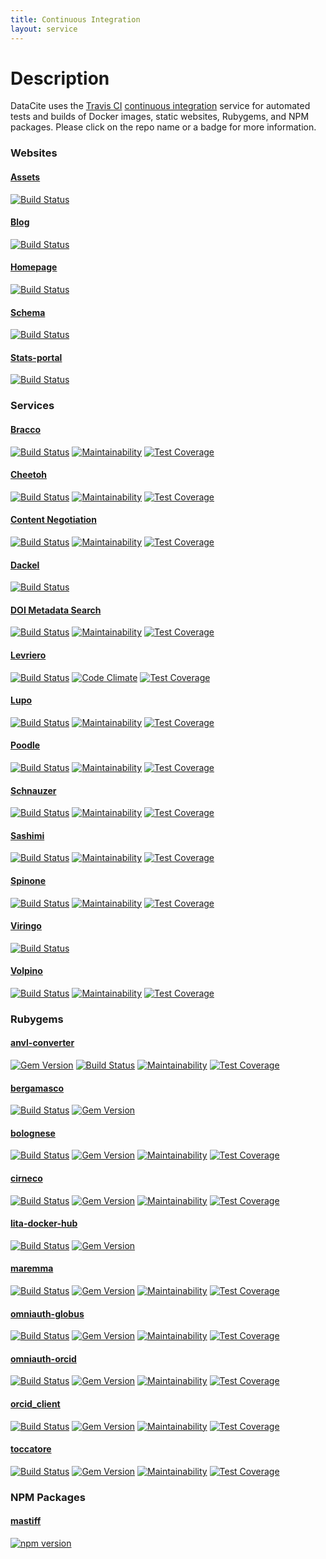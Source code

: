 ```yaml
---
title: Continuous Integration
layout: service
---
```


# Description

DataCite uses the [Travis CI](https://travis-ci.org/) [continuous integration](https://www.thoughtworks.com/continuous-integration) service for automated tests and builds of Docker images, static websites, Rubygems, and NPM packages. Please click on the repo name or a badge for more information.

### Websites

#### [Assets](https://github.com/datacite/segugio)
[![Build Status](https://travis-ci.org/datacite/segugio.svg?branch=master)](https://travis-ci.org/datacite/segugio)

#### [Blog](https://github.com/datacite/blog)
[![Build Status](https://travis-ci.org/datacite/blog.svg)](https://travis-ci.org/datacite/blog)

#### [Homepage](https://github.com/datacite/homepage)
[![Build Status](https://travis-ci.org/datacite/homepage.svg?branch=master)](https://travis-ci.org/datacite/homepage)

#### [Schema](https://github.com/datacite/schema)
[![Build Status](https://travis-ci.org/datacite/schema.svg?branch=master)](https://travis-ci.org/datacite/schema)

#### [Stats-portal](https://github.com/datacite/stats-portal)
[![Build Status](https://travis-ci.org/datacite/stats-portal.svg?branch=master)](https://travis-ci.org/datacite/stats-portal)

### Services

#### [Bracco](https://github.com/datacite/bracco)
[![Build Status](https://travis-ci.org/datacite/bracco.svg?branch=master)](https://travis-ci.org/datacite/bracco)  [![Maintainability](https://api.codeclimate.com/v1/badges/9f1bc0e9688e2f48d2b2/maintainability)](https://codeclimate.com/github/datacite/bracco/maintainability) [![Test Coverage](https://api.codeclimate.com/v1/badges/9f1bc0e9688e2f48d2b2/test_coverage)](https://codeclimate.com/github/datacite/bracco/test_coverage)

#### [Cheetoh](https://github.com/datacite/cheetoh)
[![Build Status](https://travis-ci.org/datacite/cheetoh.svg?branch=master)](https://travis-ci.org/datacite/cheetoh) [![Maintainability](https://api.codeclimate.com/v1/badges/ddb2efcae1339a13bb51/maintainability)](https://codeclimate.com/github/datacite/cheetoh/maintainability) [![Test Coverage](https://api.codeclimate.com/v1/badges/ddb2efcae1339a13bb51/test_coverage)](https://codeclimate.com/github/datacite/cheetoh/test_coverage)

#### [Content Negotiation](https://github.com/crosscite/content-negotiation)
[![Build Status](https://travis-ci.org/crosscite/content-negotiation.svg?branch=master)](https://travis-ci.org/crosscite/content-negotiation) [![Maintainability](https://api.codeclimate.com/v1/badges/60f70cb3a7f2431949ed/maintainability)](https://codeclimate.com/github/crosscite/content-negotiation/maintainability) [![Test Coverage](https://api.codeclimate.com/v1/badges/60f70cb3a7f2431949ed/test_coverage)](https://codeclimate.com/github/crosscite/content-negotiation/test_coverage)

#### [Dackel](https://github.com/datacite/dackel)
[![Build Status](https://travis-ci.org/datacite/dackel.svg?branch=master)](https://travis-ci.org/datacite/dackel)

#### [DOI Metadata Search](https://github.com/crosscite/doi-metadata-search)
[![Build Status](https://travis-ci.org/crosscite/doi-metadata-search.svg)](https://travis-ci.org/crosscite/doi-metadata-search) [![Maintainability](https://api.codeclimate.com/v1/badges/69aca8f548125bd813f3/maintainability)](https://codeclimate.com/github/crosscite/doi-metadata-search/maintainability) [![Test Coverage](https://api.codeclimate.com/v1/badges/69aca8f548125bd813f3/test_coverage)](https://codeclimate.com/github/crosscite/doi-metadata-search/test_coverage)

#### [Levriero](https://github.com/datacite/levriero)
[![Build Status](https://travis-ci.org/datacite/levriero.svg?branch=master)](https://travis-ci.org/datacite/levriero) [![Code Climate](https://codeclimate.com/github/datacite/levriero/badges/gpa.svg)](https://codeclimate.com/github/datacite/levriero) [![Test Coverage](https://codeclimate.com/github/datacite/levriero/badges/coverage.svg)](https://codeclimate.com/github/datacite/levriero/coverage)

#### [Lupo](https://github.com/datacite/lupo)
[![Build Status](https://travis-ci.org/datacite/lupo.svg?branch=master)](https://travis-ci.org/datacite/lupo) [![Maintainability](https://api.codeclimate.com/v1/badges/dddd95f9f6f354b7af93/maintainability)](https://codeclimate.com/github/datacite/lupo/maintainability) [![Test Coverage](https://api.codeclimate.com/v1/badges/dddd95f9f6f354b7af93/test_coverage)](https://codeclimate.com/github/datacite/lupo/test_coverage)

#### [Poodle](https://github.com/datacite/poodle)
[![Build Status](https://travis-ci.org/datacite/poodle.svg?branch=master)](https://travis-ci.org/datacite/poodle) [![Maintainability](https://api.codeclimate.com/v1/badges/ddb43ea782a1f201edfc/maintainability)](https://codeclimate.com/github/datacite/poodle/maintainability) [![Test Coverage](https://api.codeclimate.com/v1/badges/ddb43ea782a1f201edfc/test_coverage)](https://codeclimate.com/github/datacite/poodle/test_coverage)

#### [Schnauzer](https://github.com/datacite/schnauzer)
[![Build Status](https://travis-ci.org/datacite/schnauzer.svg?branch=master)](https://travis-ci.org/datacite/schnauzer) [![Maintainability](https://api.codeclimate.com/v1/badges/4032e94f759b56d71885/maintainability)](https://codeclimate.com/github/datacite/schnauzer/maintainability) [![Test Coverage](https://api.codeclimate.com/v1/badges/4032e94f759b56d71885/test_coverage)](https://codeclimate.com/github/datacite/schnauzer/test_coverage)

#### [Sashimi](https://github.com/datacite/sashimi)
[![Build Status](https://travis-ci.org/datacite/sashimi.svg?branch=master)](https://travis-ci.org/datacite/sashimi) [![Maintainability](https://api.codeclimate.com/v1/badges/a0d15834af2cdc24e22f/maintainability)](https://codeclimate.com/github/datacite/sashimi/maintainability) [![Test Coverage](https://api.codeclimate.com/v1/badges/a0d15834af2cdc24e22f/test_coverage)](https://codeclimate.com/github/datacite/sashimi/test_coverage)

#### [Spinone](https://github.com/datacite/spinone)
[![Build Status](https://travis-ci.org/datacite/spinone.svg?branch=master)](https://travis-ci.org/datacite/spinone) [![Maintainability](https://api.codeclimate.com/v1/badges/5b402959e44ca945cb73/maintainability)](https://codeclimate.com/github/datacite/spinone/maintainability) [![Test Coverage](https://api.codeclimate.com/v1/badges/5b402959e44ca945cb73/test_coverage)](https://codeclimate.com/github/datacite/spinone/test_coverage)

#### [Viringo](https://github.com/datacite/viringo)
[![Build Status](https://travis-ci.com/datacite/viringo.svg?branch=master)](https://travis-ci.com/datacite/viringo)

#### [Volpino](https://github.com/datacite/volpino)
[![Build Status](https://travis-ci.org/datacite/volpino.svg)](https://travis-ci.org/datacite/volpino) [![Maintainability](https://api.codeclimate.com/v1/badges/48dcb5d08cf767b3172d/maintainability)](https://codeclimate.com/github/datacite/volpino/maintainability) [![Test Coverage](https://api.codeclimate.com/v1/badges/48dcb5d08cf767b3172d/test_coverage)](https://codeclimate.com/github/datacite/volpino/test_coverage)

### Rubygems

#### [anvl-converter](https://github.com/datacite/anvl-converter)
[![Gem Version](https://badge.fury.io/rb/anvl-converter.svg)](https://badge.fury.io/rb/anvl-converter) [![Build Status](https://travis-ci.org/datacite/anvl-converter.svg?branch=master)](https://travis-ci.org/datacite/anvl-converter) [![Maintainability](https://api.codeclimate.com/v1/badges/24b09e147fe522875d4c/maintainability)](https://codeclimate.com/github/datacite/anvl-converter/maintainability) [![Test Coverage](https://api.codeclimate.com/v1/badges/24b09e147fe522875d4c/test_coverage)](https://codeclimate.com/github/datacite/anvl-converter/test_coverage)

#### [bergamasco](https://github.com/datacite/bergamasco)
[![Build Status](https://travis-ci.org/datacite/bergamasco.svg?branch=master)](https://travis-ci.org/datacite/bergamasco) [![Gem Version](https://badge.fury.io/rb/bergamasco.svg)](https://badge.fury.io/rb/bergamasco)

#### [bolognese](https://github.com/datacite/bolognese)
[![Build Status](https://travis-ci.org/datacite/bolognese.svg?branch=master)](https://travis-ci.org/datacite/bolognese) [![Gem Version](https://badge.fury.io/rb/bolognese.svg)](https://badge.fury.io/rb/bolognese) [![Maintainability](https://api.codeclimate.com/v1/badges/ae69165425ba32854679/maintainability)](https://codeclimate.com/github/datacite/bolognese/maintainability) [![Test Coverage](https://api.codeclimate.com/v1/badges/ae69165425ba32854679/test_coverage)](https://codeclimate.com/github/datacite/bolognese/test_coverage)

#### [cirneco](https://github.com/datacite/cirneco)
[![Build Status](https://travis-ci.org/datacite/cirneco.svg?branch=master)](https://travis-ci.org/datacite/cirneco) [![Gem Version](https://badge.fury.io/rb/cirneco.svg)](https://badge.fury.io/rb/cirneco) [![Maintainability](https://api.codeclimate.com/v1/badges/cbfe1a7cfd8a68d12118/maintainability)](https://codeclimate.com/github/datacite/cirneco/maintainability) [![Test Coverage](https://api.codeclimate.com/v1/badges/cbfe1a7cfd8a68d12118/test_coverage)](https://codeclimate.com/github/datacite/cirneco/test_coverage)

#### [lita-docker-hub](https://github.com/datacite/lita-docker-hub)
[![Build Status](https://travis-ci.org/datacite/lita-docker-hub.svg?branch=master)](https://travis-ci.org/datacite/lita-docker-hub) [![Gem Version](https://badge.fury.io/rb/lita-docker-hub.svg)](https://badge.fury.io/rb/lita-docker-hub)

#### [maremma](https://github.com/datacite/maremma)
[![Build Status](https://travis-ci.org/datacite/maremma.svg?branch=master)](https://travis-ci.org/datacite/maremma) [![Gem Version](https://badge.fury.io/rb/maremma.svg)](https://badge.fury.io/rb/maremma)  [![Maintainability](https://api.codeclimate.com/v1/badges/dddd95f9f6f354b7af93/maintainability)](https://codeclimate.com/github/datacite/lupo/maintainability) [![Test Coverage](https://api.codeclimate.com/v1/badges/5472f0aa3ea85effb47a/test_coverage)](https://codeclimate.com/github/datacite/maremma/test_coverage)

#### [omniauth-globus](https://github.com/datacite/omniauth-globus)
[![Build Status](https://travis-ci.com/datacite/omniauth-globus.svg?branch=master)](https://travis-ci.com/datacite/omniauth-globus)
[![Gem Version](https://badge.fury.io/rb/omniauth-globus.svg)](https://badge.fury.io/rb/omniauth-globus)
[![Maintainability](https://api.codeclimate.com/v1/badges/13f9467872e9a688e9cb/maintainability)](https://codeclimate.com/github/datacite/omniauth-globus/maintainability)
[![Test Coverage](https://api.codeclimate.com/v1/badges/13f9467872e9a688e9cb/test_coverage)](https://codeclimate.com/github/datacite/omniauth-globus/test_coverage)

#### [omniauth-orcid](https://github.com/datacite/omniauth-orcid)
[![Build Status](https://travis-ci.org/datacite/omniauth-orcid.svg?branch=master)](https://travis-ci.org/datacite/omniauth-orcid)  [![Gem Version](https://badge.fury.io/rb/omniauth-orcid.svg)](https://badge.fury.io/rb/omniauth-orcid)  [![Maintainability](https://api.codeclimate.com/v1/badges/2d1bf6c89c50378bdc3b/maintainability)](https://codeclimate.com/github/datacite/omniauth-orcid/maintainability) [![Test Coverage](https://api.codeclimate.com/v1/badges/2d1bf6c89c50378bdc3b/test_coverage)](https://codeclimate.com/github/datacite/omniauth-orcid/test_coverage)

#### [orcid_client](https://github.com/datacite/orcid_client)
[![Build Status](https://travis-ci.org/datacite/orcid_client.svg?branch=master)](https://travis-ci.org/datacite/orcid_client) [![Gem Version](https://badge.fury.io/rb/orcid_client.svg)](https://badge.fury.io/rb/orcid_client)  [![Maintainability](https://api.codeclimate.com/v1/badges/a56103deb5b3182801a8/maintainability)](https://codeclimate.com/github/datacite/orcid_client/maintainability) [![Test Coverage](https://api.codeclimate.com/v1/badges/a56103deb5b3182801a8/test_coverage)](https://codeclimate.com/github/datacite/orcid_client/test_coverage)

#### [toccatore](https://github.com/datacite/toccatore)
[![Build Status](https://travis-ci.org/datacite/toccatore.svg?branch=master)](https://travis-ci.org/datacite/toccatore) [![Gem Version](https://badge.fury.io/rb/toccatore.svg)](https://badge.fury.io/rb/toccatore)
[![Maintainability](https://api.codeclimate.com/v1/badges/32424721881c5f2d3942/maintainability)](https://codeclimate.com/github/datacite/toccatore/maintainability) [![Test Coverage](https://api.codeclimate.com/v1/badges/32424721881c5f2d3942/test_coverage)](https://codeclimate.com/github/datacite/toccatore/test_coverage)

### NPM Packages

#### [mastiff](https://github.com/datacite/mastiff)
[![npm version](https://badge.fury.io/js/%40datacite%2Fmastiff.svg)](https://badge.fury.io/js/%40datacite%2Fmastiff)

